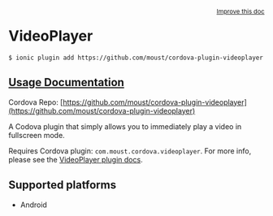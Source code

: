 
<a style="float:right;font-size:12px;" href="http://github.com/driftyco/ionic-native/edit/master/src/@ionic-native/plugins/video-player/index.ts#L16">
  Improve this doc
</a>

# VideoPlayer
<!-- end header block -->

```
$ ionic plugin add https://github.com/moust/cordova-plugin-videoplayer
```

## [Usage Documentation](https://ionicframework.com/docs/v2/native/video-player/)

Cordova Repo: [https://github.com/moust/cordova-plugin-videoplayer](https://github.com/moust/cordova-plugin-videoplayer)

<!-- description -->
A Codova plugin that simply allows you to immediately play a video in fullscreen mode.

Requires Cordova plugin: `com.moust.cordova.videoplayer`. For more info, please see the [VideoPlayer plugin docs](https://github.com/moust/cordova-plugin-videoplayer).

<!-- @platforms tag -->
## Supported platforms

- Android

<!-- @platforms tag end -->
<!-- end for prop in method.decorators[0].argumentInfo -->
<!-- end content block -->
<!-- end body block -->

